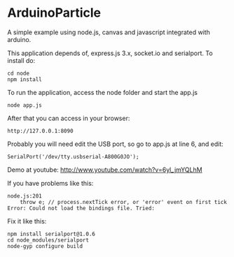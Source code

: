 ArduinoParticle
===============


A simple example using node.js, canvas and javascript integrated with arduino.

This application depends of, express.js 3.x, socket.io and serialport. To install do:
	
	cd node
	npm install

To run the application, access the node folder and start the app.js
	
	node app.js
	
After that you can access in your browser:

	http://127.0.0.1:8090
	
Probably you will need edit the USB port, so go to app.js at line 6, and edit: 
	
	SerialPort('/dev/tty.usbserial-A800G0JO');
	
	
Demo at youtube: http://www.youtube.com/watch?v=6yl_jmYQLhM


If you have problems like this:
    
    node.js:201
        throw e; // process.nextTick error, or 'error' event on first tick
    Error: Could not load the bindings file. Tried:

Fix it like this:
    
    npm install serialport@1.0.6
    cd node_modules/serialport
    node-gyp configure build

